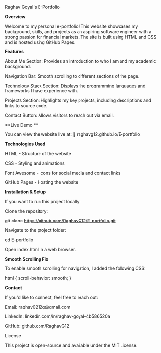 Raghav Goyal's E-Portfolio

**Overview**

Welcome to my personal e-portfolio! This website showcases my background, skills, and projects as an aspiring software engineer with a strong passion for financial markets. The site is built using HTML and CSS and is hosted using GitHub Pages.

**Features**

About Me Section: Provides an introduction to who I am and my academic background.

Navigation Bar: Smooth scrolling to different sections of the page.

Technology Stack Section: Displays the programming languages and frameworks I have experience with.

Projects Section: Highlights my key projects, including descriptions and links to source code.

Contact Button: Allows visitors to reach out via email.

**Live Demo **

You can view the website live at:
🔗 raghavg12.github.io/E-portfolio

**Technologies Used**

HTML - Structure of the website

CSS - Styling and animations

Font Awesome - Icons for social media and contact links

GitHub Pages - Hosting the website

**Installation & Setup**

If you want to run this project locally:

Clone the repository:

git clone https://github.com/RaghavG12/E-portfolio.git

Navigate to the project folder:

cd E-portfolio

Open index.html in a web browser.

**Smooth Scrolling Fix**

To enable smooth scrolling for navigation, I added the following CSS:

html {
    scroll-behavior: smooth;
}

**Contact**

If you'd like to connect, feel free to reach out:

Email: raghav0212g@gmail.com

LinkedIn: linkedin.com/in/raghav-goyal-4b586520a

GitHub: github.com/RaghavG12

License

This project is open-source and available under the MIT License.

